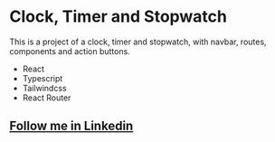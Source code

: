 # Clock, Timer and Stopwatch

This is a project of a clock, timer and stopwatch, with navbar, routes, components and action buttons.

* React
* Typescript
* Tailwindcss
* React Router

## [Follow me in Linkedin](https://www.linkedin.com/in/leonardono/)
